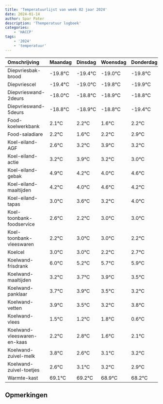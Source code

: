 ```yaml
---
title: 'Temperatuurlijst van week 02 jaar 2024'
date: 2024-01-14
author: Spar Pater
description: 'Themperatuur logboek'
categories:
    - 'HACCP'
tags:
    - '2024'
    - 'temperatuur'
---
```

|Omschrijving|Maandag|Dinsdag|Woensdag|Donderdag|Vrijdag|Zaterdag|Zondag|
|:---|:---|:---|:---|:---|:---|:---|:---|
|Diepvriesbak-brood|-19.8°C|-19.4°C|-19.0°C|-19.8°C|-19.9°C|-19.8°C|-20.4°C|
|Diepvriescel|-19.4°C|-19.0°C|-19.8°C|-19.9°C|-19.8°C|-20.4°C|-19.8°C|
|Diepvrieswand-2deurs|-18.0°C|-18.8°C|-18.9°C|-18.8°C|-19.4°C|-18.8°C|-18.1°C|
|Diepvrieswand-5deurs|-18.8°C|-18.9°C|-18.8°C|-19.4°C|-18.8°C|-18.1°C|-18.8°C|
|Food-koelwerkbank|2.1°C|2.2°C|1.6°C|2.2°C|2.9°C|2.2°C|2.0°C|
|Food-saladiare|2.2°C|1.6°C|2.2°C|2.9°C|2.2°C|2.0°C|2.6°C|
|Koel-eiland-AGF|2.6°C|3.2°C|3.9°C|3.2°C|3.0°C|3.6°C|3.2°C|
|Koel-eiland-actie|3.2°C|3.9°C|3.2°C|3.0°C|3.6°C|3.2°C|4.0°C|
|Koel-eiland-gebak|4.9°C|4.2°C|4.0°C|4.6°C|4.2°C|5.0°C|5.0°C|
|Koel-eiland-maaltijden|4.2°C|4.0°C|4.6°C|4.2°C|5.0°C|5.0°C|4.2°C|
|Koel-eiland-tapas|3.0°C|3.6°C|3.2°C|4.0°C|4.0°C|3.2°C|3.7°C|
|Koel-toonbank-foodservice|2.6°C|2.2°C|3.0°C|3.0°C|2.2°C|2.7°C|2.9°C|
|Koel-toonbank-vleeswaren|2.2°C|3.0°C|3.0°C|2.2°C|2.7°C|2.9°C|2.5°C|
|Koelcel|3.0°C|3.0°C|2.2°C|2.7°C|2.9°C|2.5°C|2.2°C|
|Koelwand-frisdrank|6.0°C|5.2°C|5.7°C|5.9°C|5.5°C|5.2°C|5.8°C|
|Koelwand-maaltijden|3.2°C|3.7°C|3.9°C|3.5°C|3.2°C|3.8°C|2.6°C|
|Koelwand-panklaar|3.7°C|3.9°C|3.5°C|3.2°C|3.8°C|2.6°C|3.1°C|
|Koelwand-vetten|3.9°C|3.5°C|3.2°C|3.8°C|2.6°C|3.1°C|3.2°C|
|Koelwand-vlees|1.5°C|1.2°C|1.8°C|0.6°C|1.1°C|1.2°C|0.9°C|
|Koelwand-vleeswaren-en-kaas|2.2°C|2.8°C|1.6°C|2.1°C|2.2°C|1.9°C|1.2°C|
|Koelwand-zuivel-melk|3.8°C|2.6°C|3.1°C|3.2°C|2.9°C|2.2°C|3.2°C|
|Koelwand-zuivel-toetjes|2.6°C|3.1°C|3.2°C|2.9°C|2.2°C|3.2°C|3.2°C|
|Warmte-kast|69.1°C|69.2°C|68.9°C|68.2°C|69.2°C|69.2°C|69.5°C|

## Opmerkingen


